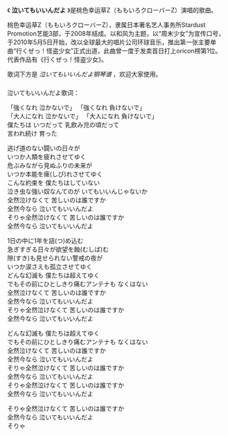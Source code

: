 

《 **泣いてもいいんだよ** 》是桃色幸运草Z（ももいろクローバーZ）演唱的歌曲。

桃色幸运草Z（ももいろクローバーZ），隶属日本著名艺人事务所Stardust
Promotion艺能3部，于2008年结成。以和风为主题，以“周末少女”为宣传口号，于2010年5月5日开始，改以全球最大的唱片公司环球音乐，推出第一张主要单曲“行くぜっ！怪盗少女”正式出道，此曲曾一度于发卖首日打上oricon榜第1位。代表作品有《行くぜっ！怪盗少女》。

歌词下方是 _泣いてもいいんだよ钢琴谱_ ，欢迎大家使用。

###  
泣いてもいいんだよ歌词：

「強くなれ 泣かないで」 「強くなれ 負けないで」  
「大人になれ 泣かないで」 「大人になれ 負けないで」  
僕たちは いつだって 乳飲み児の頃だって  
言われ続け 育った

逃げ道のない闘いの日々が  
いつか人類を疲れさせてゆく  
危ぶみながら見ぬふりの未来が  
いつか本能を痺(しび)れさせてゆく  
こんな約束を 僕たちはしていない  
泣き虫な強い奴なんてのが いてもいいんじゃないか  
全然泣けなくて 苦しいのは誰ですか  
全然今なら 泣いてもいいんだよ  
そりゃ全然泣けなくて 苦しいのは誰ですか  
全然今なら 泣いてもいいんだよ

1日の中に1年を詰(つ)め込む  
急ぎすぎる日々が欲望を蝕(むしば)む  
隙(すき)も見せられない警戒の夜が  
いつか涙さえも孤立させてゆく  
どんな幻滅も 僕たちは超えてゆく  
でもその前にひとしきり痛むアンテナも なくはない  
全然泣けなくて 苦しいのは誰ですか  
全然今なら 泣いてもいいんだよ  
そりゃ全然泣けなくて 苦しいのは誰ですか  
全然今なら 泣いてもいいんだよ

どんな幻滅も 僕たちは超えてゆく  
でもその前にひとしきり痛むアンテナも なくはない  
全然泣けなくて 苦しいのは誰ですか  
全然今なら 泣いてもいいんだよ  
そりゃ全然泣けなくて 苦しいのは誰ですか  
全然今なら 泣いてもいいんだよ  
そりゃ全然泣けなくて 苦しいのは誰ですか  
全然今なら 泣いてもいいんだよ

そりゃ全然泣けなくて 苦しいのは誰ですか  
全然今なら 泣いてもいいんだよ  
そりゃ  

